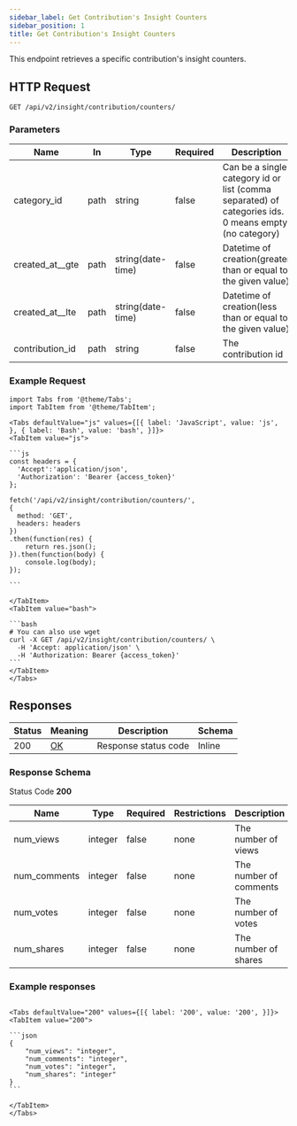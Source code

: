 ```yaml
---
sidebar_label: Get Contribution's Insight Counters
sidebar_position: 1
title: Get Contribution's Insight Counters
---
```


This endpoint retrieves a specific contribution's insight counters.

## HTTP Request

`GET /api/v2/insight/contribution/counters/`

### Parameters

| Name            |In| Type              |Required| Description                                                                                          |
|-----------------|---|-------------------|---|------------------------------------------------------------------------------------------------------|
| category_id     |path| string            |false| Can be a single category id or list (comma separated) of categories ids. 0 means empty (no category) |
| created_at__gte |path| string(date-time) |false| Datetime of creation(greater than or equal to the given value)                                       |
| created_at__lte |path| string(date-time) |false| Datetime of creation(less than or equal to the given value)                                          |
| contribution_id |path| string            |false| The contribution id                                                                                  |

### Example Request

````mdx-code-block
import Tabs from '@theme/Tabs';
import TabItem from '@theme/TabItem';

<Tabs defaultValue="js" values={[{ label: 'JavaScript', value: 'js', }, { label: 'Bash', value: 'bash', }]}>
<TabItem value="js">

```js
const headers = {
  'Accept':'application/json',
  'Authorization': 'Bearer {access_token}'
};

fetch('/api/v2/insight/contribution/counters/',
{
  method: 'GET',
  headers: headers
})
.then(function(res) {
    return res.json();
}).then(function(body) {
    console.log(body);
});

```

</TabItem>
<TabItem value="bash">

```bash
# You can also use wget
curl -X GET /api/v2/insight/contribution/counters/ \
  -H 'Accept: application/json' \
  -H 'Authorization: Bearer {access_token}'
```
</TabItem>
</Tabs>
````

## Responses

|Status|Meaning|Description|Schema|
|---|---|---|---|
|200|[OK](https://tools.ietf.org/html/rfc7231#section-6.3.1)|Response status code|Inline|

### Response Schema

Status Code **200**

| Name         |Type|Required|Restrictions| Description            |
|--------------|---|---|---|------------------------|
| num_views    |integer|false|none| The number of views    |
| num_comments |integer|false|none| The number of comments |
| num_votes    |integer|false|none| The number of votes    |
| num_shares   |integer|false|none| The number of shares   |


### Example responses


````mdx-code-block

<Tabs defaultValue="200" values={[{ label: '200', value: '200', }]}>
<TabItem value="200">

```json
{
    "num_views": "integer",
    "num_comments": "integer",
    "num_votes": "integer",
    "num_shares": "integer"
}
```

</TabItem>
</Tabs>
````




